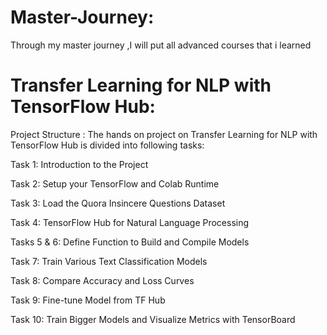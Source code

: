 # Master-Journey:
Through my master journey ,I will put all  advanced courses that i learned

# Transfer Learning for NLP with TensorFlow Hub:
Project Structure :
The hands on project on Transfer Learning for NLP with TensorFlow Hub is divided into following tasks:

Task 1: Introduction to the Project

Task 2:  Setup your TensorFlow and Colab Runtime

Task 3: Load the Quora Insincere Questions Dataset

Task 4: TensorFlow Hub for Natural Language Processing  

Tasks 5 & 6: Define Function to Build and Compile Models

Task 7:  Train Various Text Classification Models

Task 8: Compare Accuracy and Loss Curves

Task 9: Fine-tune Model from TF Hub

Task 10: Train Bigger Models and Visualize Metrics with TensorBoard
